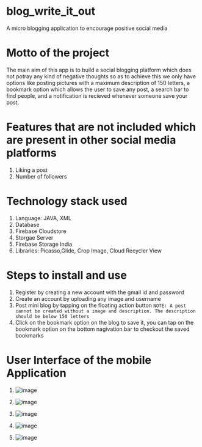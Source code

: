 # blog_write_it_out
A micro blogging application to encourage positive social media 
# Motto of the project
The main aim of this app is to build a social blogging platform which does not potray any kind of negative thoughts so as to achieve this we only have options like posting pictures with a maximum description of 150 letters, a bookmark option which allows the user to save any post, a search bar to find people, and a notification is recieved whenever someone save your post.
# Features that are not included which are present in other social media platforms
1) Liking a post
2) Number of followers 
# Technology stack used
1) Language: JAVA, XML
2) Database
3) Firebase Cloudstore
4) Storgae Server
5) Firebase Storage India
6) Libraries: Picasso,Glide, Crop Image, Cloud Recycler View
# Steps to install and use 
1) Register by creating a new account with the gmail id and password
2) Create an account by uploading any image and username
3) Post mini blog by tapping on the floating action button
``` NOTE: A post cannot be created without a image and description. The description should be below 150 letters ```
4) Click on the bookmark option on the blog to save it, you can tap on the bookmark option on the bottom nagivation bar to checkout the saved bookmarks
# User Interface of the mobile Application

1) ![image](https://user-images.githubusercontent.com/59303987/87637126-66477100-c75f-11ea-88c0-a336531079bc.png)

2) ![image](https://user-images.githubusercontent.com/59303987/87637194-81b27c00-c75f-11ea-8aca-e20dbe2fc31e.png)

3) ![image](https://user-images.githubusercontent.com/59303987/87637421-cccc8f00-c75f-11ea-9e31-022b2ad71a75.png)

4) ![image](https://user-images.githubusercontent.com/59303987/87637495-f2f22f00-c75f-11ea-83a4-4e03ea98ecd1.png)

5) ![image](https://user-images.githubusercontent.com/59303987/87637565-11582a80-c760-11ea-8947-e2e8ffb1ee4c.png)


